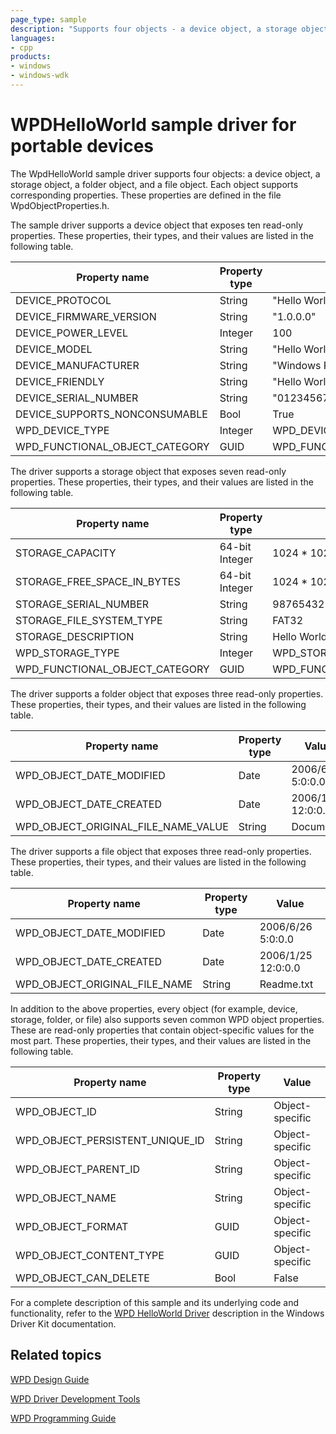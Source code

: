 ```yaml
---
page_type: sample
description: "Supports four objects - a device object, a storage object, a folder object, and a file object."
languages:
- cpp
products:
- windows
- windows-wdk
---
```



<!---
    name: WPD Hello World Sample
    platform: UMDF1
    language: cpp
    category: WPD
    description: Supports four objects: a device object, a storage object, a folder object, and a file object.
    samplefwlink: http://go.microsoft.com/fwlink/p/?LinkId=618008
--->

# WPDHelloWorld sample driver for portable devices

The WpdHelloWorld sample driver supports four objects: a device object, a storage object, a folder object, and a file object. Each object supports corresponding properties. These properties are defined in the file WpdObjectProperties.h.

The sample driver supports a device object that exposes ten read-only properties. These properties, their types, and their values are listed in the following table.

Property name | Property type | Value
--------------|---------------|------
DEVICE_PROTOCOL | String | "Hello World Protocol ver 1.00"
DEVICE_FIRMWARE_VERSION | String | "1.0.0.0"
DEVICE_POWER_LEVEL | Integer | 100
DEVICE_MODEL | String | "Hello World!"
DEVICE_MANUFACTURER | String | "Windows Portable Devices Group"
DEVICE_FRIENDLY | String | "Hello World!"
DEVICE_SERIAL_NUMBER | String | "01234567890123-45676890123456"
DEVICE_SUPPORTS_NONCONSUMABLE | Bool | True
WPD_DEVICE_TYPE | Integer | WPD_DEVICE_TYPE_GENERIC
WPD_FUNCTIONAL_OBJECT_CATEGORY | GUID | WPD_FUNCTIONAL_CATEGORY_STORAGE

The driver supports a storage object that exposes seven read-only properties. These properties, their types, and their values are listed in the following table.

Property name | Property type | Value
--------------|---------------|------
STORAGE_CAPACITY | 64-bit Integer | 1024 * 1024  
STORAGE_FREE_SPACE_IN_BYTES | 64-bit Integer | 1024 * 1024
STORAGE_SERIAL_NUMBER | String | 98765432109876-54321098765432  
STORAGE_FILE_SYSTEM_TYPE | String | FAT32  
STORAGE_DESCRIPTION | String | Hello World! Memory Storage System  
WPD_STORAGE_TYPE | Integer | WPD_STORAGE_TYPE_FIXED_ROM
WPD_FUNCTIONAL_OBJECT_CATEGORY | GUID | WPD_FUNCTIONAL_CATEGORY_STORAGE

The driver supports a folder object that exposes three read-only properties. These properties, their types, and their values are listed in the following table.

Property name | Property type | Value
--------------|---------------|------
WPD_OBJECT_DATE_MODIFIED | Date | 2006/6/26 5:0:0.0
WPD_OBJECT_DATE_CREATED | Date | 2006/1/25 12:0:0.0
WPD_OBJECT_ORIGINAL_FILE_NAME_VALUE | String | Documents  

The driver supports a file object that exposes three read-only properties. These properties, their types, and their values are listed in the following table.

Property name | Property type | Value
--------------|---------------|------
WPD_OBJECT_DATE_MODIFIED | Date | 2006/6/26 5:0:0.0
WPD_OBJECT_DATE_CREATED | Date | 2006/1/25 12:0:0.0  
WPD_OBJECT_ORIGINAL_FILE_NAME | String | Readme.txt

In addition to the above properties, every object (for example, device, storage, folder, or file) also supports seven common WPD object properties. These are read-only properties that contain object-specific values for the most part. These properties, their types, and their values are listed in the following table.

Property name | Property type | Value
--------------|---------------|------
WPD_OBJECT_ID | String | Object-specific  
WPD_OBJECT_PERSISTENT_UNIQUE_ID | String | Object-specific
WPD_OBJECT_PARENT_ID | String | Object-specific  
WPD_OBJECT_NAME | String | Object-specific  
WPD_OBJECT_FORMAT | GUID | Object-specific  
WPD_OBJECT_CONTENT_TYPE | GUID | Object-specific
WPD_OBJECT_CAN_DELETE | Bool | False

For a complete description of this sample and its underlying code and functionality, refer to the [WPD HelloWorld Driver](http://msdn.microsoft.com/en-us/library/windows/hardware/) description in the Windows Driver Kit documentation.

## Related topics

[WPD Design Guide](http://msdn.microsoft.com/en-us/library/windows/hardware/ff597864)

[WPD Driver Development Tools](http://msdn.microsoft.com/en-us/library/windows/hardware/ff597568)

[WPD Programming Guide](https://msdn.microsoft.com/en-us/library/windows/hardware/ff597898)